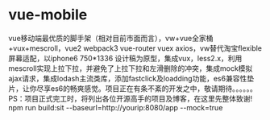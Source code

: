 # vue-mobile
vue移动端最优质的脚手架（相对目前市面而言），vw+vue全家桶+vux+mescroll，vue2 webpack3 vue-router vuex axios，vw替代淘宝flexible屏幕适配，以iphone6 750*1336 设计稿为原型，集成vux，less2.x，利用mescroll实现上拉下拉，并避免了上拉下拉和左滑删除的冲突，集成mock模拟ajax请求，集成lodash主流类库，添加fastclick及loadding功能，es6兼容性垫片，让你尽享es6的畅爽感觉。项目正在有条不紊的开发之中，敬请期待。。。。。。
PS：项目正式完工时，将列出各位开源高手的项目及博客，在这里先整体致谢!
npm run build:sit --baseurl=http://yourip:8080/app --mock=true